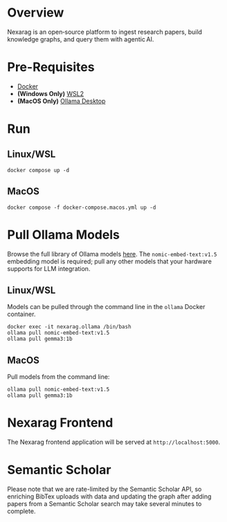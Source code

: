 # Overview
Nexarag is an open‑source platform to ingest research papers, build knowledge graphs, and query them with agentic AI.

# Pre-Requisites
- [Docker](https://docs.docker.com/engine/install/)
- **(Windows Only)** [WSL2](https://learn.microsoft.com/en-us/windows/wsl/install)
- **(MacOS Only)** [Ollama Desktop](https://ollama.com/download/mac)

# Run
## Linux/WSL
```
docker compose up -d
```

## MacOS
```
docker compose -f docker-compose.macos.yml up -d
```

# Pull Ollama Models
Browse the full library of Ollama models [here](https://ollama.com/library). The `nomic-embed-text:v1.5` embedding model is required; pull any other models that your hardware supports for LLM integration.

## Linux/WSL
Models can be pulled through the command line in the `ollama` Docker container. 

```
docker exec -it nexarag.ollama /bin/bash
ollama pull nomic-embed-text:v1.5
ollama pull gemma3:1b
```

## MacOS
Pull models from the command line:

```
ollama pull nomic-embed-text:v1.5
ollama pull gemma3:1b
```

# Nexarag Frontend
The Nexarag frontend application will be served at `http://localhost:5000`.

# Semantic Scholar
Please note that we are rate-limited by the Semantic Scholar API, so enriching BibTex uploads with data and updating the graph after adding papers from a Semantic Scholar search may take several minutes to complete.